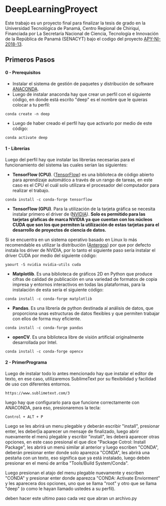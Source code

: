 # DeepLearningProyect

Este trabajo es un proyecto final para finalizar la tesis de grado en la Universidad Tecnológica de Panamá, Centro Regional de Chiriquí, Financiada por La Secretaría Nacional de Ciencia, Tecnología e Innovación de la República de Panamá (SENACYT) bajo el codigo del proyecto [APY-NI-2018-13](https://www.senacyt.gob.pa/wp-content/uploads/2018/04/ACTA-DE-RECEPCI%C3%93N-DE-PROPUESTAS-DE-NUEVOS-INVESTIGADORES-2018-RONDA-I.pdf).


## Primeros Pasos

#### 0 - Prerequisitos
- Instalar el sistema de gestión de paquetes y distribución de software [ANACONDA](https://www.anaconda.com/distribution/).
- Luego de instalar anaconda hay que crear un perfil con el siguiente código, en donde está escríto "deep" es el nombre que le quieras colocar a tu perfil:
```
conda create -n deep
```
- Luego de haber creado el perfíl hay que activarlo por medio de este código:
```
conda activate deep
```

#### 1 - Librerías
Luego del perfil hay que instalar las librerías necesarias para el funcionamiento del sistema las cuales serían las siguientes:
- **TensorFlow (CPU)**. ([TensorFlow](https://www.tensorflow.org/)) es una biblioteca de código abierto para aprendizaje automático a través de un rango de tareas, en este caso es el CPU el cuál solo utilizara el procesador del computador para realizar el trabajo.
```
conda install -c conda-forge tensorflow
```
- **TensorFlow (GPU)**. Para la utilización de la tarjeta gráfica se necesita instalar primero el driver de ([NVIDIA](https://www.nvidia.es/Download/index.aspx?lang=es)). **Solo es permitido para las tarjetas gŕaficas de marca NVIDIA ya que cuentan con los núcleos CUDA que son los que permiten la utilización de estas tarjetas para el desarrollo de proyectos de ciencia de datos.**

Si se encuentra en un sistema operativo basado en Linux lo más recomendable es utilizar la distribución ([Antergos](https://antergos.com/)) por que por defecto instala los driver de NVIDIA, por lo tanto el siguiente paso sería instalar el driver CUDA por medio del siguiente código:
```
yaourt -S nvidia nvidia-utils cuda
```

- **Matplotlib**. Es una biblioteca de gráficos 2D en Python que produce cifras de calidad de publicación en una variedad de formatos de copia impresa y entornos interactivos en todas las plataformas, para la instalación de esta sería el siguiente código:
```
conda install -c conda-forge matplotlib 
```

- **Pandas**. Es una librería de python destinada al análisis de datos, que proporciona unas estructuras de datos flexibles y que permiten trabajar con ellos de forma muy eficiente.
```
conda install -c conda-forge pandas
```

- **openCV**. Es una biblioteca libre de visión artificial originalmente desarrollada por Intel.
```
conda install -c conda-forge opencv
```

#### 2 - PrimerPrograma

Luego de instalar todo lo antes mencionado hay que instalar el editor de texto, en ese caso, utilizaremos SublimeText por su flexibilidad y facilidad de uso con diferentes entornos.
```
https://www.sublimetext.com/3
```

luego hay que configurarlo para que funcione correctamente con ANACONDA, para eso, presionaremos la tecla:
```
Control + ALT + P
```
Luego se les abrirá un menu plegable y deberán escribir "install", presionar enter, les deber[ia aparecer un mensaje de finalizado, luego abrir nuevamente el menú plegable y escribir "install", les deberá aparecer otras opciones, en este caso presional el que dice "Package Cotrol: Install Package", les abrirá un menú similar al anterior y luego escriben "CONDA", deberán presionar enter donde solo aparezca "CONDA", les abrirá una pestaña con un texto, eso significa que ya está instalado, luego debén presionar en el menú de arriba "Tools/Build System/Conda".

Luego presionan el atajo del menu plegable nuevamente y escriben "CONDA" y presionar enter donde aparezca "CONDA: Activate Enviorment" y les aparecera dos opciones, uno que se llama "root" y otro que se llama "deep" (o como le hayan llamado ustedes a su perfil).

deben hacer este ultimo paso cada vez que abran un archivo.py
